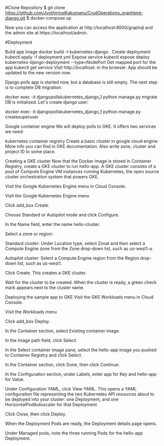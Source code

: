 #Clone Repository $ git clone https://github.com/JyothirmaiKakumanu/CrudOperations_graphene-django.git $ docker-compose up

Now you can access the application at http://localhost:8000/graphql and the admin site at https://localhost/admin.

#Deployment

Build app image docker build -t kubernetes-django . Create deployment kubectl apply -f deployment.yml Expose service kubectl expose deploy kubernetes-django-deployment --type=NodePort Get mapped port for the app kubectl get service Visit http://localhost: in the browser. App should be updated to the new version now.

Django polls app is started now, but a database is still empty. The next step is to complete DB migration:

docker exec -it djangopollskubernetes_django_1 python manage.py migrate DB is initialized. Let's create django user:

docker exec -it djangopollskubernetes_django_1 python manage.py createsuperuser

Google container engine We will deploy polls to GKE. It offers two services we need:

kubernetes container registry Create a basic cluster in google cloud engine. More info you can find in GKE documentation. Also write zone, cluster and project ID to some place.

Creating a GKE cluster Now that the Docker image is stored in Container Registry, create a GKE cluster to run hello-app. A GKE cluster consists of a pool of Compute Engine VM instances running Kubernetes, the open source cluster orchestration system that powers GKE.

Visit the Google Kubernetes Engine menu in Cloud Console.

Visit the Google Kubernetes Engine menu

Click add_box Create.

Choose Standard or Autopilot mode and click Configure.

In the Name field, enter the name hello-cluster.

Select a zone or region:

Standard cluster: Under Location type, select Zonal and then select a Compute Engine zone from the Zone drop-down list, such as us-west1-a.

Autopilot cluster: Select a Compute Engine region from the Region drop-down list, such as us-west1.

Click Create. This creates a GKE cluster.

Wait for the cluster to be created. When the cluster is ready, a green check mark appears next to the cluster name.

Deploying the sample app to GKE Visit the GKE Workloads menu in Cloud Console.

Visit the Workloads menu

Click add_box Deploy.

In the Container section, select Existing container image.

In the Image path field, click Select.

In the Select container image pane, select the hello-app image you pushed to Container Registry and click Select.

In the Container section, click Done, then click Continue.

In the Configuration section, under Labels, enter app for Key and hello-app for Value.

Under Configuration YAML, click View YAML. This opens a YAML configuration file representing the two Kubernetes API resources about to be deployed into your cluster: one Deployment, and one HorizontalPodAutoscaler for that Deployment.

Click Close, then click Deploy.

When the Deployment Pods are ready, the Deployment details page opens.

Under Managed pods, note the three running Pods for the hello-app Deployment.
